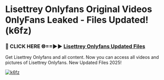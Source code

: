 # Lisettrey Onlyfans Original Videos 0nlyFans Leaked - Files Updated! (k6fz)

<h3>🔴 CLICK HERE 🌐==►► <a href="https://tinyurl.com/2m67pmp6" rel="nofollow">Lisettrey Onlyfans Updated Files</a></h3>

Get Lisettrey Onlyfans and all content. Now you can access all videos and pictures of Lisettrey Onlyfans. New Updated Files 2025!

[![k6fz](https://i.imgur.com/H4QAA4z.gif)](https://tinyurl.com/2m67pmp6)